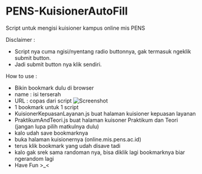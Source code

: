 # PENS-KuisionerAutoFill
Script untuk mengisi kuisioner kampus online mis PENS

Disclaimer :
- Script nya cuma ngisi/nyentang radio buttonnya, gak termasuk ngeklik submit button.
- Jadi submit button nya klik sendiri.

How to use :
- Bikin bookmark dulu di browser
- name : isi terserah
- URL : copas dari script
![Screenshot](https://i.ibb.co/4PZTgzm/Screenshot-2021-07-12-001754.png)
- 1 bookmark untuk 1 script
- KuisionerKepuasanLayanan.js buat halaman kuisioner kepuasan layanan
- PraktikumAndTeori.js buat halaman kuisoner Praktikum dan Teori (jangan lupa pilih matkulnya dulu)
- kalo udah save bookmarknya
- buka halaman kuisionernya (online.mis.pens.ac.id)
- terus klik bookmark yang udah disave tadi
- kalo gak srek sama randoman nya, bisa diklik lagi bookmarknya biar ngerandom lagi
- Have Fun >_<
